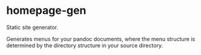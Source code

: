 homepage-gen
=====

Static site generator.

Generates menus for your pandoc documents, where the menu structure
is determined by the directory structure in your source directory.